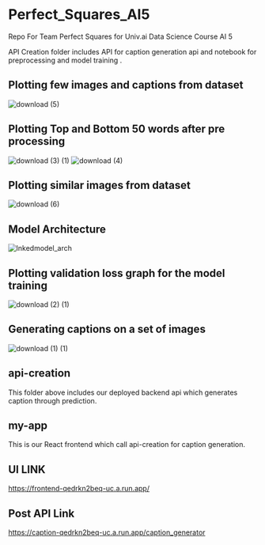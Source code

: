 # Perfect_Squares_AI5
Repo For Team Perfect Squares for Univ.ai Data Science Course AI 5 

API Creation folder includes API for caption generation api and notebook for preprocessing and model training .

## Plotting few images and captions from dataset

![download (5)](https://user-images.githubusercontent.com/62597420/200170412-fd535f10-b9aa-44ab-b4f0-d0d73840fa71.png)




## Plotting Top and Bottom 50 words after pre processing 

![download (3) (1)](https://user-images.githubusercontent.com/62597420/200170390-b8693147-6034-46e0-ba49-9b5d1c3fb15c.png)
![download (4)](https://user-images.githubusercontent.com/62597420/200170414-d5290003-042d-4f9b-8eed-c8dea3086094.png)




## Plotting similar images from dataset

![download (6)](https://user-images.githubusercontent.com/62597420/200170403-12b1003f-ab2a-4617-837f-0e437f3c1357.png)




## Model Architecture

![Inkedmodel_arch](https://user-images.githubusercontent.com/62597420/200244412-c5dac0c3-2d08-4e3b-bbba-b9f625f93301.jpg)



## Plotting validation loss graph for the model training 
![download (2) (1)](https://user-images.githubusercontent.com/62597420/200170380-ee572b6d-a7c5-42d4-933c-eb62880b423c.png)




## Generating captions on a set of images 

![download (1) (1)](https://user-images.githubusercontent.com/62597420/200170373-2948d7b8-12f8-472d-bd77-3134b1fa5b68.png)




## api-creation 
This folder above includes our deployed backend api which generates caption through prediction.

## my-app 
This is our React frontend which call api-creation for caption generation. 

## UI LINK
https://frontend-qedrkn2beq-uc.a.run.app/

## Post API Link
https://caption-qedrkn2beq-uc.a.run.app/caption_generator

